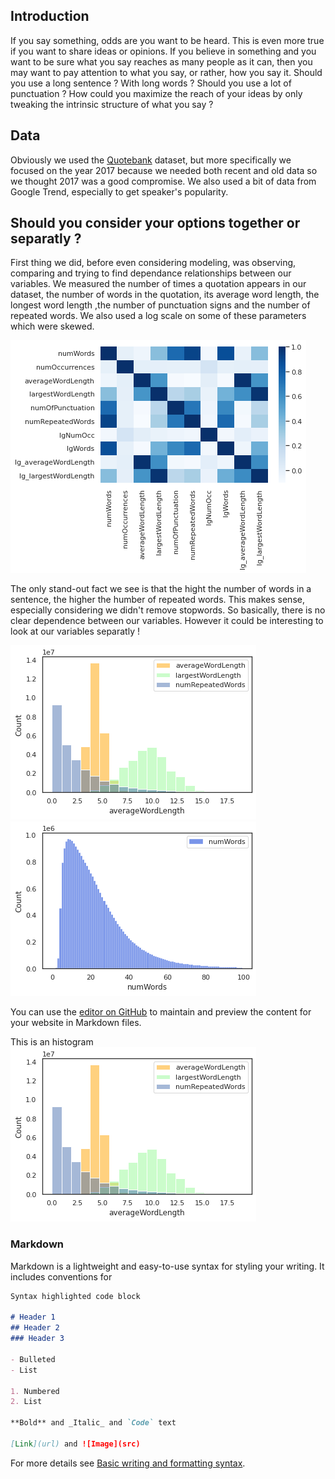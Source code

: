 ## Introduction

If you say something, odds are you want to be heard. This is even more true if you want to share ideas or opinions. If you believe in something and you want to be sure what you say reaches as many people as it can, then you may want to pay attention to what you say, or rather, how you say it. Should you use a long sentence ? With long words ? Should you use a lot of punctuation ? How could you maximize the reach of your ideas by only tweaking the intrinsic structure of what you say ?

## Data

Obviously we used the [Quotebank](https://github.com/epfl-dlab/Quotebank) dataset, but more specifically we focused on the year 2017 because we needed both recent and old data so we thought 2017 was a good compromise.
We also used a bit of data from Google Trend, especially to get speaker's popularity.

## Should you consider your options together or separatly ?

First thing we did, before even considering modeling, was observing, comparing and trying to find dependance relationships between our variables.
We measured the number of times a quotation appears in our dataset, the number of words in the quotation, its average word length, the longest word length ,the number of punctuation signs and the number of repeated words. We also used a log scale on some of these parameters which were skewed.

![heatmap](/graphs/heatmap1.png)

The only stand-out fact we see is that the hight the number of words in a sentence, the higher the humber of repeated words. This makes sense, especially considering we didn't remove stopwords. So basically, there is no clear dependence between our variables. However it could be interesting to look at our variables separatly ! 

![hist](/graphs/hist1.png)
![hist2](/graphs/hist_numWords.png)



You can use the [editor on GitHub](https://github.com/KevinFaustini/pop-sentences/edit/gh-pages/index.md) to maintain and preview the content for your website in Markdown files.


This is an histogram
![im1](/graphs/hist1.png)





### Markdown

Markdown is a lightweight and easy-to-use syntax for styling your writing. It includes conventions for

```markdown
Syntax highlighted code block

# Header 1
## Header 2
### Header 3

- Bulleted
- List

1. Numbered
2. List

**Bold** and _Italic_ and `Code` text

[Link](url) and ![Image](src)
```

For more details see [Basic writing and formatting syntax](https://docs.github.com/en/github/writing-on-github/getting-started-with-writing-and-formatting-on-github/basic-writing-and-formatting-syntax).
